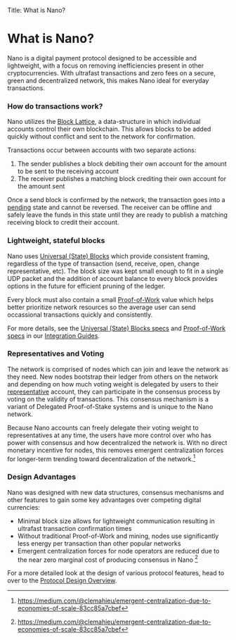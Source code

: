 Title: What is Nano?

# What is Nano?

Nano is a digital payment protocol designed to be accessible and lightweight, with a focus on removing inefficiencies present in other cryptocurrencies. With ultrafast transactions and zero fees on a secure, green and decentralized network, this makes Nano ideal for everyday transactions.

### How do transactions work?

Nano utilizes the [Block Lattice](/glossary#block-lattice), a data-structure in which individual accounts control their own blockchain. This allows blocks to be added quickly without conflict and sent to the network for confirmation.

Transactions occur between accounts with two separate actions:

1. The sender publishes a block debiting their own account for the amount to be sent to the receiving account
1. The receiver publishes a matching block crediting their own account for the amount sent

Once a send block is confirmed by the network, the transaction goes into a [pending](/glossary#pending) state and cannot be reversed. The receiver can be offline and safely leave the funds in this state until they are ready to publish a matching receiving block to credit their account.

### Lightweight, stateful blocks

Nano uses [Universal (State) Blocks](/glossary#universal-blocks) which provide consistent framing, regardless of the type of transaction (send, receive, open, change representative, etc). The block size was kept small enough to fit in a single UDP packet and the addition of account balance to every block provides options in the future for efficient pruning of the ledger.

Every block must also contain a small [Proof-of-Work](/glossary#proof-of-work-pow) value which helps better prioritize network resources so the average user can send occassional transactions quickly and consistently.

For more details, see the [Universal (State) Blocks specs](/integration-guides/the-basics/#universal-state-blocks) and [Proof-of-Work specs](/integration-guides/the-basics/#proof-of-work) in our [Integration Guides](/integration-guides/the-basics/).

### Representatives and Voting

The network is comprised of nodes which can join and leave the network as they need. New nodes bootstrap their ledger from others on the network and depending on how much voting weight is delegated by users to their [representative](/glossary#representative) account, they can participate in the consensus process by voting on the validity of transactions. This consensus mechanism is a variant of Delegated Proof-of-Stake systems and is unique to the Nano network.

Because Nano accounts can freely delegate their voting weight to representatives at any time, the users have more control over who has power with consensus and how decentralized the network is. With no direct monetary incentive for nodes, this removes emergent centralization forces for longer-term trending toward decentralization of the network.[^1]

### Design Advantages
Nano was designed with new data structures, consensus mechanisms and other features to gain some key advantages over competing digital currencies:

* Minimal block size allows for lightweight communication resulting in ultrafast transaction confirmation times
* Without traditional Proof-of-Work and mining, nodes use significantly less energy per transaction than other popular networks
* Emergent centralization forces for node operators are reduced due to the near zero marginal cost of producing consensus in Nano [^1]

For a more detailed look at the design of various protocol features, head to over to the [Protocol Design Overview](/protocol-design/overview).

[^1]: https://medium.com/@clemahieu/emergent-centralization-due-to-economies-of-scale-83cc85a7cbef